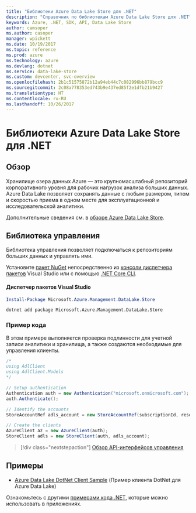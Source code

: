 ```yaml
---
title: "Библиотеки Azure Data Lake Store для .NET"
description: "Справочник по библиотекам Azure Data Lake Store для .NET"
keywords: Azure, .NET, SDK, API, Data Lake Store
author: camsoper
ms.author: casoper
manager: wpickett
ms.date: 10/19/2017
ms.topic: reference
ms.prod: azure
ms.technology: azure
ms.devlang: dotnet
ms.service: data-lake-store
ms.custom: devcenter, svc-overview
ms.openlocfilehash: 2b1c51575872b12a94eb44c7c082996bb879bcc9
ms.sourcegitcommit: 2c08a778353ed743b9e437ed85f2e1dfb21b9427
ms.translationtype: HT
ms.contentlocale: ru-RU
ms.lasthandoff: 10/26/2017
---
```

# <a name="azure-data-lake-store-libraries-for-net"></a>Библиотеки Azure Data Lake Store для .NET

## <a name="overview"></a>Обзор

Хранилище озера данных Azure — это крупномасштабный репозиторий корпоративного уровня для рабочих нагрузок анализа больших данных. Azure Data Lake позволяет сохранять данные с любым размером, типом и скоростью приема в одном месте для эксплуатационной и исследовательской аналитики.

Дополнительные сведения см. в [обзоре Azure Data Lake Store](/azure/data-lake-store/data-lake-store-overview).

## <a name="management-library"></a>Библиотека управления

Библиотека управления позволяет подключаться к репозиториям больших данных и управлять ими.

Установите [пакет NuGet](https://www.nuget.org/packages/Microsoft.Azure.Management.DataLake.Store) непосредственно из [консоли диспетчера пакетов][PackageManager] Visual Studio или с помощью [.NET Core CLI][DotNetCLI].

#### <a name="visual-studio-package-manager"></a>Диспетчер пакетов Visual Studio

```powershell
Install-Package Microsoft.Azure.Management.DataLake.Store
```

```bash
dotnet add package Microsoft.Azure.Management.DataLake.Store
```

### <a name="code-example"></a>Пример кода

В этом примере выполняется проверка подлинности для учетной записи аналитики и хранилища, а также создаются необходимые для управления клиенты.

```csharp
/*
using AdlClient
using AdlClient.Models 
*/

// Setup authentication 
Authentication auth = new Authentication("microsoft.onmicrosoft.com"); // change this to YOUR tenant
auth.Authenticate();

// Identify the accounts
StoreAccountRef adls_account = new StoreAccountRef(subscriptionId, resourceGroup, userName);

// Create the clients
AzureClient az = new AzureClient(auth);
StoreClient adls = new StoreClient(auth, adls_account);
```

> [!div class="nextstepaction"]
> [Обзор API-интерфейсов управления](/dotnet/api/overview/azure/datalakestore/management)

## <a name="samples"></a>Примеры

* [Azure Data Lake DotNet Client Sample](https://azure.microsoft.com/en-us/resources/samples/data-lake-dotnet-client/) (Пример клиента DotNet для Azure Data Lake)

Ознакомьтесь с другими [примерами кода .NET](https://azure.microsoft.com/resources/samples/?platform=dotnet), которые можно использовать в приложениях.

[PackageManager]: https://docs.microsoft.com/nuget/tools/package-manager-console
[DotNetCLI]: https://docs.microsoft.com/dotnet/core/tools/dotnet-add-package
